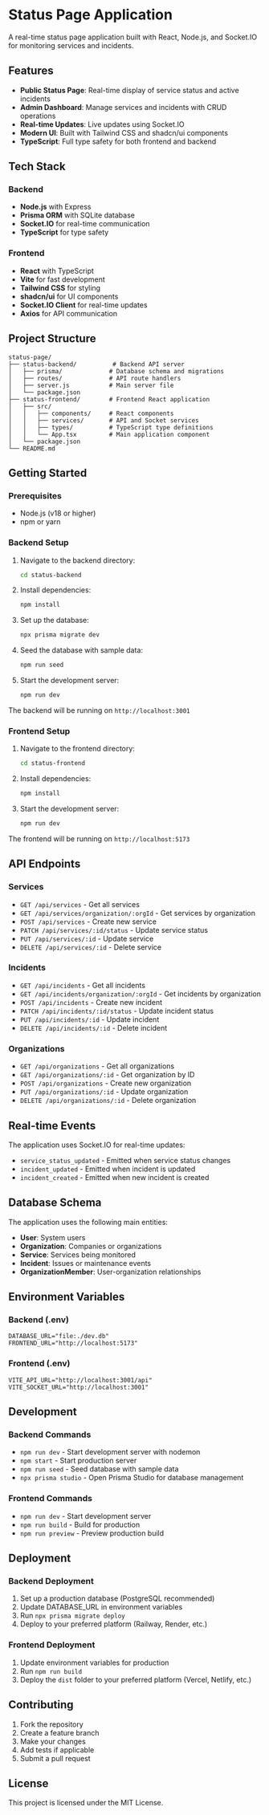 # Status Page Application

A real-time status page application built with React, Node.js, and Socket.IO for monitoring services and incidents.

## Features

- **Public Status Page**: Real-time display of service status and active incidents
- **Admin Dashboard**: Manage services and incidents with CRUD operations
- **Real-time Updates**: Live updates using Socket.IO
- **Modern UI**: Built with Tailwind CSS and shadcn/ui components
- **TypeScript**: Full type safety for both frontend and backend

## Tech Stack

### Backend
- **Node.js** with Express
- **Prisma ORM** with SQLite database
- **Socket.IO** for real-time communication
- **TypeScript** for type safety

### Frontend
- **React** with TypeScript
- **Vite** for fast development
- **Tailwind CSS** for styling
- **shadcn/ui** for UI components
- **Socket.IO Client** for real-time updates
- **Axios** for API communication

## Project Structure

```
status-page/
├── status-backend/          # Backend API server
│   ├── prisma/             # Database schema and migrations
│   ├── routes/             # API route handlers
│   ├── server.js           # Main server file
│   └── package.json
├── status-frontend/        # Frontend React application
│   ├── src/
│   │   ├── components/     # React components
│   │   ├── services/       # API and Socket services
│   │   ├── types/          # TypeScript type definitions
│   │   └── App.tsx         # Main application component
│   └── package.json
└── README.md
```

## Getting Started

### Prerequisites
- Node.js (v18 or higher)
- npm or yarn

### Backend Setup

1. Navigate to the backend directory:
   ```bash
   cd status-backend
   ```

2. Install dependencies:
   ```bash
   npm install
   ```

3. Set up the database:
   ```bash
   npx prisma migrate dev
   ```

4. Seed the database with sample data:
   ```bash
   npm run seed
   ```

5. Start the development server:
   ```bash
   npm run dev
   ```

The backend will be running on `http://localhost:3001`

### Frontend Setup

1. Navigate to the frontend directory:
   ```bash
   cd status-frontend
   ```

2. Install dependencies:
   ```bash
   npm install
   ```

3. Start the development server:
   ```bash
   npm run dev
   ```

The frontend will be running on `http://localhost:5173`

## API Endpoints

### Services
- `GET /api/services` - Get all services
- `GET /api/services/organization/:orgId` - Get services by organization
- `POST /api/services` - Create new service
- `PATCH /api/services/:id/status` - Update service status
- `PUT /api/services/:id` - Update service
- `DELETE /api/services/:id` - Delete service

### Incidents
- `GET /api/incidents` - Get all incidents
- `GET /api/incidents/organization/:orgId` - Get incidents by organization
- `POST /api/incidents` - Create new incident
- `PATCH /api/incidents/:id/status` - Update incident status
- `PUT /api/incidents/:id` - Update incident
- `DELETE /api/incidents/:id` - Delete incident

### Organizations
- `GET /api/organizations` - Get all organizations
- `GET /api/organizations/:id` - Get organization by ID
- `POST /api/organizations` - Create new organization
- `PUT /api/organizations/:id` - Update organization
- `DELETE /api/organizations/:id` - Delete organization

## Real-time Events

The application uses Socket.IO for real-time updates:

- `service_status_updated` - Emitted when service status changes
- `incident_updated` - Emitted when incident is updated
- `incident_created` - Emitted when new incident is created

## Database Schema

The application uses the following main entities:

- **User**: System users
- **Organization**: Companies or organizations
- **Service**: Services being monitored
- **Incident**: Issues or maintenance events
- **OrganizationMember**: User-organization relationships

## Environment Variables

### Backend (.env)
```
DATABASE_URL="file:./dev.db"
FRONTEND_URL="http://localhost:5173"
```

### Frontend (.env)
```
VITE_API_URL="http://localhost:3001/api"
VITE_SOCKET_URL="http://localhost:3001"
```

## Development

### Backend Commands
- `npm run dev` - Start development server with nodemon
- `npm start` - Start production server
- `npm run seed` - Seed database with sample data
- `npx prisma studio` - Open Prisma Studio for database management

### Frontend Commands
- `npm run dev` - Start development server
- `npm run build` - Build for production
- `npm run preview` - Preview production build

## Deployment

### Backend Deployment
1. Set up a production database (PostgreSQL recommended)
2. Update DATABASE_URL in environment variables
3. Run `npx prisma migrate deploy`
4. Deploy to your preferred platform (Railway, Render, etc.)

### Frontend Deployment
1. Update environment variables for production
2. Run `npm run build`
3. Deploy the `dist` folder to your preferred platform (Vercel, Netlify, etc.)

## Contributing

1. Fork the repository
2. Create a feature branch
3. Make your changes
4. Add tests if applicable
5. Submit a pull request

## License

This project is licensed under the MIT License.
